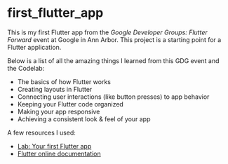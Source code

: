 # first_flutter_app

This is my first Flutter app from the _Google Developer Groups: Flutter Forward_ event at Google in Ann Arbor. This project is a starting point for a Flutter application.

Below is a list of all the amazing things I learned from this GDG event and the Codelab:
- The basics of how Flutter works
- Creating layouts in Flutter
- Connecting user interactions (like button presses) to app behavior
- Keeping your Flutter code organized
- Making your app responsive
- Achieving a consistent look & feel of your app

A few resources I used:
- [Lab: Your first Flutter app](https://codelabs.developers.google.com/codelabs/flutter-codelab-first#0)
- [Flutter online documentation](https://docs.flutter.dev/)